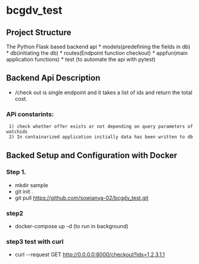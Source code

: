 # bcgdv_test


## Project Structure
The Python Flask based backend api
     * models(predefining the fields in db)
     * db(initiating the db)
     * routes(Endpoint function checkout)
     * appfun(main application functions)
     * test (to automate the api with pytest)
     
## Backend Api Description
  * /check out is single endpoint and it takes a list of ids and return the total cost.
  ### APi constarints:
     1) check whether offer exists or not depending on query parameters of watchids
     2) In containarized application initially data has been written to db 

## Backed Setup and Configuration with Docker

### Step 1.
   * mkdir sample
   * git init .
   * git pull  https://github.com/sowjanya-02/bcgdv_test.git
   
### step2
 * docker-compose up -d (to run in background)

### step3 test with curl
   * curl --request GET  http://0.0.0.0:8000/checkout?ids=1,2,3,1,1
   

   
   
   
   
   
 





